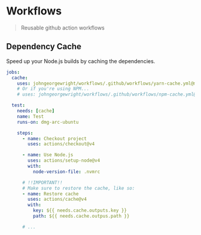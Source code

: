 # Workflows

> Reusable github action workflows

## Dependency Cache

Speed up your Node.js builds by caching the dependencies.

```yaml
jobs:
  cache:
    uses: johngeorgewright/workflows/.github/workflows/yarn-cache.yml@master
    # Or if you're using NPM...
    # uses: johngeorgewright/workflows/.github/workflows/npm-cache.yml@master

  test:
    needs: [cache]
    name: Test
    runs-on: dmg-arc-ubuntu

    steps:
      - name: Checkout project
        uses: actions/checkout@v4

      - name: Use Node.js
        uses: actions/setup-node@v4
        with:
          node-version-file: .nvmrc

      # !!IMPORTANT!!
      # Make sure to restore the cache, like so:
      - name: Restore cache
        uses: actions/cache@v4
        with:
          key: ${{ needs.cache.outputs.key }}
          path: ${{ needs.cache.outpus.path }}

      # ...
```

